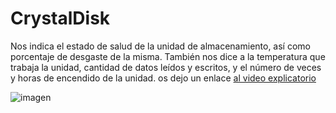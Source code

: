 # CrystalDisk 


Nos indica el estado de salud de la unidad de almacenamiento,
así como porcentaje de desgaste de la misma. 
También nos dice a la temperatura que trabaja la unidad,
cantidad de datos leídos y escritos, y el número de veces y horas de encendido de la unidad.
os dejo un enlace [al video explicatorio](https://youtu.be/zBxXUanPdMA)

![imagen](https://github.com/darkrayo97/Kitdeherramientasbasicas/blob/413003039748cef3b93c85e94c545ac7e6a98617/CrystalDiskInfo-12.jpeg)
